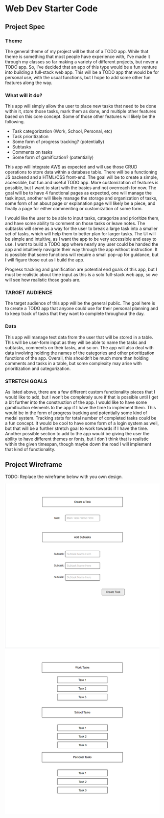 # Web Dev Starter Code

## Project Spec

### Theme
The general theme of my project will be that of a TODO app. While that theme is something that most people have experience with, I've made it through my classes so far making a variety of different projects, but never a TODO app. So, I’ve decided that an app of this type would be a fun venture into building a full-stack web app. This will be a TODO app that would be for personal use, with the usual functions, but I hope to add some other fun features along the way.

### What will it do?
This app will simply allow the user to place new tasks that need to be done within it, store those tasks, mark them as done, and multiple other features based on this core concept. Some of those other features will likely be the following.

-	Task categorization (Work, School, Personal, etc)
-	Task prioritization 
-	Some form of progress tracking? (potentially)
-	Subtasks
-	Comments on tasks
-	Some form of gamification? (potentially)

This app will integrate AWS as expected and will use those CRUD operations to store data within a database table. There will be a functioning JS backend and a HTML/CSS front-end. The goal will be to create a simple, accessible, but fun and useful TODO app. More customization of features is possible, but I want to start with the basics and not overreach for now. The goal will be to have 4 functional pages as expected, one will manage the task input, another will likely manage the storage and organization of tasks, some form of an about page or explanation page will likely be a piece, and finally a page for either commenting or customization of some form.

I would like the user to be able to input tasks, categorize and prioritize them, and have some ability to comment on those tasks or leave notes. The subtasks will serve as a way for the user to break a large task into a smaller set of tasks, which will help them to better plan for larger tasks. The UI will be simple and intuitive, as I want the app to be very accessible and easy to use. I want to build a TODO app where nearly any user could be handed the app and intuitively navigate their way through the app without instruction. It is possible that some functions will require a small pop-up for guidance, but I will figure those out as I build the app. 

Progress tracking and gamification are potential end goals of this app, but I must be realistic about time input as this is a solo full-stack web app, so we will see how realistic those goals are. 

### TARGET AUDIENCE
The target audience of this app will be the general public. The goal here is to create a TODO app that anyone could use for their personal planning and to keep track of tasks that they want to complete throughout the day. 

### Data
This app will manage text data from the user that will be stored in a table. This will be user-form input as they will be able to name the tasks and subtasks, comments on their tasks, and so on. The app will also deal with data involving holding the names of the categories and other prioritization functions of the app. Overall, this shouldn’t be much more than holding comments and tasks in a table, but some complexity may arise with prioritization and categorization.

### STRETCH GOALS
As listed above, there are a few different custom functionality pieces that I would like to add, but I won’t be completely sure if that is possible until I get a bit further into the construction of the app. I would like to have some gamification elements to the app if I have the time to implement them. This would be in the form of progress tracking and potentially some kind of medal system. Tracking stats for total number of completed tasks could be a fun concept. It would be cool to have some form of a login system as well, but that will be a further stretch goal to work towards if I have the time. 
Another possible section to add to the app would be giving the user the ability to have different themes or fonts, but I don’t think that is realistic within the given timespan, though maybe down the road I will implement that kind of functionality. 


## Project Wireframe

TODO: Replace the wireframe below with you own design.

![wireframe](add-task.png)
![wireframe](task-list.png)
